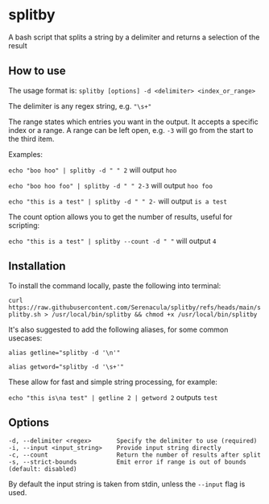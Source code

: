 # splitby

A bash script that splits a string by a delimiter and returns a selection of the result

## How to use

The usage format is: `splitby [options] -d <delimiter> <index_or_range>`

The delimiter is any regex string, e.g. `"\s+"`

The range states which entries you want in the output. It accepts a specific index or a range. A range can be left open, e.g. `-3` will go from the start to the third item.

Examples:

`echo "boo hoo" | splitby -d " " 2` will output `hoo`

`echo "boo hoo foo" | splitby -d " " 2-3` will output `hoo foo`

`echo "this is a test" | splitby -d " " 2-` will output `is a test`

The count option allows you to get the number of results, useful for scripting:

`echo "this is a test" | splitby --count -d " "` will output `4`

## Installation

To install the command locally, paste the following into terminal:

`curl https://raw.githubusercontent.com/Serenacula/splitby/refs/heads/main/splitby.sh > /usr/local/bin/splitby && chmod +x /usr/local/bin/splitby`

It's also suggested to add the following aliases, for some common usecases:

`alias getline="splitby -d '\n'"`

`alias getword="splitby -d '\s+'"`

These allow for fast and simple string processing, for example:

`echo "this is\na test" | getline 2 | getword 2` outputs `test`

## Options

```
-d, --delimiter <regex>       Specify the delimiter to use (required)
-i, --input <input_string>    Provide input string directly
-c, --count                   Return the number of results after split
-s, --strict-bounds           Emit error if range is out of bounds (default: disabled)
```

By default the input string is taken from stdin, unless the `--input` flag is used.
